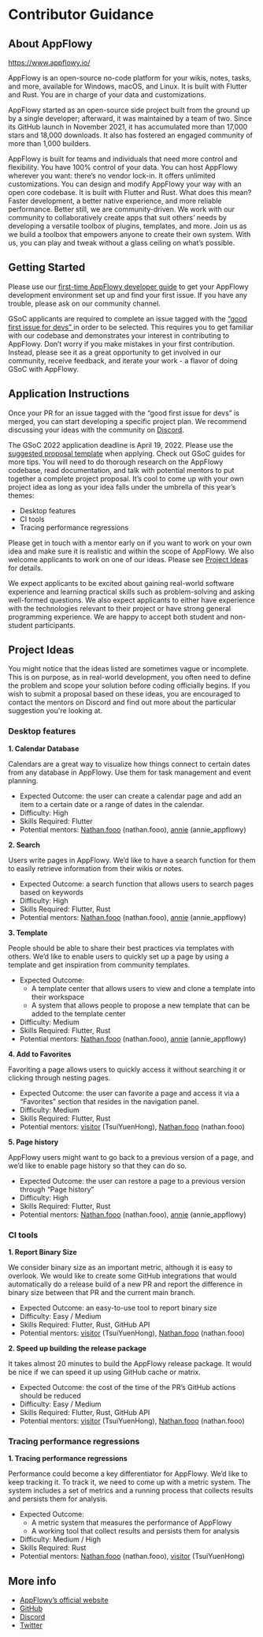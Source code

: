 # Contributor Guidance

## About AppFlowy&#x20;

https://www.appflowy.io/

AppFlowy is an open-source no-code platform for your wikis, notes, tasks, and more, available for Windows, macOS, and Linux. It is built with Flutter and Rust. You are in charge of your data and customizations.

AppFlowy started as an open-source side project built from the ground up by a single developer; afterward, it was maintained by a team of two. Since its GitHub launch in November 2021, it has accumulated more than 17,000 stars and 18,000 downloads. It also has fostered an engaged community of more than 1,000 builders.

AppFlowy is built for teams and individuals that need more control and flexibility. You have 100% control of your data. You can host AppFlowy wherever you want: there’s no vendor lock-in. It offers unlimited customizations. You can design and modify AppFlowy your way with an open core codebase. It is built with Flutter and Rust. What does this mean? Faster development, a better native experience, and more reliable performance. Better still, we are community-driven. We work with our community to collaboratively create apps that suit others’ needs by developing a versatile toolbox of plugins, templates, and more. Join us as we build a toolbox that empowers anyone to create their own system. With us, you can play and tweak without a glass ceiling on what’s possible.

## Getting Started&#x20;

Please use our [first-time AppFlowy developer guide](https://appflowy.gitbook.io/docs/essential-documentation/contribute-to-appflowy/contributing-to-appflowy#your-first-codebase-contribution) to get your AppFlowy development environment set up and find your first issue. If you have any trouble, please ask on our community channel.

GSoC applicants are required to complete an issue tagged with the [“good first issue for devs” ](https://github.com/AppFlowy-IO/AppFlowy/labels/good%20first%20issue%20for%20devs)in order to be selected. This requires you to get familiar with our codebase and demonstrates your interest in contributing to AppFlowy. Don’t worry if you make mistakes in your first contribution. Instead, please see it as a great opportunity to get involved in our community, receive feedback, and iterate your work - a flavor of doing GSoC with AppFlowy.

## Application Instructions&#x20;

Once your PR for an issue tagged with the “good first issue for devs” is merged, you can start developing a specific project plan. We recommend discussing your ideas with the community on [Discord](https://discord.gg/9Q2xaN37tV).

The GSoC 2022 application deadline is April 19, 2022. Please use the [suggested proposal template](proposal-template.md) when applying. Check out GSoC guides for more tips. You will need to do thorough research on the AppFlowy codebase, read documentation, and talk with potential mentors to put together a complete project proposal. It’s cool to come up with your own project idea as long as your idea falls under the umbrella of this year’s themes:&#x20;

* Desktop features&#x20;
* CI tools&#x20;
* Tracing performance regressions

Please get in touch with a mentor early on if you want to work on your own idea and make sure it is realistic and within the scope of AppFlowy. We also welcome applicants to work on one of our ideas. Please see [Project Ideas](contributor-guidance.md#project-ideas) for details.

We expect applicants to be excited about gaining real-world software experience and learning practical skills such as problem-solving and asking well-formed questions. We also expect applicants to either have experience with the technologies relevant to their project or have strong general programming experience. We are happy to accept both student and non-student participants.

## Project Ideas&#x20;

You might notice that the ideas listed are sometimes vague or incomplete. This is on purpose, as in real-world development, you often need to define the problem and scope your solution before coding officially begins. If you wish to submit a proposal based on these ideas, you are encouraged to contact the mentors on Discord and find out more about the particular suggestion you're looking at.&#x20;



### Desktop features&#x20;

**1. Calendar Database**&#x20;

Calendars are a great way to visualize how things connect to certain dates from any database in AppFlowy. Use them for task management and event planning.&#x20;

* Expected Outcome: the user can create a calendar page and add an item to a certain date or a range of dates in the calendar.&#x20;
* Difficulty: High&#x20;
* Skills Required: Flutter&#x20;
* Potential mentors: [Nathan.fooo](https://github.com/appflowy) (nathan.fooo), [annie](https://github.com/annieappflowy) (annie\_appflowy)

**2. Search**&#x20;

Users write pages in AppFlowy. We’d like to have a search function for them to easily retrieve information from their wikis or notes.&#x20;

* Expected Outcome: a search function that allows users to search pages based on keywords&#x20;
* Difficulty: High&#x20;
* Skills Required: Flutter, Rust&#x20;
* Potential mentors: [Nathan.fooo](https://github.com/appflowy) (nathan.fooo), [annie](https://github.com/annieappflowy) (annie\_appflowy)

**3. Template**&#x20;

People should be able to share their best practices via templates with others. We’d like to enable users to quickly set up a page by using a template and get inspiration from community templates.&#x20;

* Expected Outcome:&#x20;
  * A template center that allows users to view and clone a template into their workspace&#x20;
  * A system that allows people to propose a new template that can be added to the template center&#x20;
* Difficulty: Medium&#x20;
* Skills Required: Flutter, Rust&#x20;
* Potential mentors: [Nathan.fooo](https://github.com/appflowy) (nathan.fooo), [annie](https://github.com/annieappflowy) (annie\_appflowy)

**4. Add to Favorites**&#x20;

Favoriting a page allows users to quickly access it without searching it or clicking through nesting pages.&#x20;

* Expected Outcome: the user can favorite a page and access it via a “Favorites” section that resides in the navigation panel.&#x20;
* Difficulty: Medium&#x20;
* Skills Required: Flutter, Rust&#x20;
* Potential mentors: [visitor](https://github.com/tsuiyuenhong) (TsuiYuenHong), [Nathan.fooo](https://github.com/appflowy) (nathan.fooo)

**5. Page history**&#x20;

AppFlowy users might want to go back to a previous version of a page, and we’d like to enable page history so that they can do so.&#x20;

* Expected Outcome: the user can restore a page to a previous version through “Page history”&#x20;
* Difficulty: High&#x20;
* Skills Required: Flutter, Rust&#x20;
* Potential mentors: [Nathan.fooo](https://github.com/appflowy) (nathan.fooo), [annie](https://github.com/annieappflowy) (annie\_appflowy)

### CI tools&#x20;

**1. Report Binary Size**

We consider binary size as an important metric, although it is easy to overlook. We would like to create some GitHub integrations that would automatically do a release build of a new PR and report the difference in binary size between that PR and the current main branch.&#x20;

* Expected Outcome: an easy-to-use tool to report binary size&#x20;
* Difficulty: Easy / Medium
* Skills Required: Flutter, Rust, GitHub API&#x20;
* Potential mentors: [visitor](https://github.com/tsuiyuenhong) (TsuiYuenHong), [Nathan.fooo](https://github.com/appflowy) (nathan.fooo)

**2. Speed up building the release package**

It takes almost 20 minutes to build the AppFlowy release package. It would be nice if we can speed it up using GitHub cache or matrix.&#x20;

* Expected Outcome: the cost of the time of the PR’s GitHub actions should be reduced&#x20;
* Difficulty: Easy / Medium
* Skills Required: Flutter, Rust, GitHub API&#x20;
* Potential mentors: [visitor](https://github.com/tsuiyuenhong) (TsuiYuenHong), [Nathan.fooo](https://github.com/appflowy) (nathan.fooo)&#x20;



### Tracing performance regressions&#x20;

**1. Tracing performance regressions**

Performance could become a key differentiator for AppFlowy. We’d like to keep tracking it. To track it, we need to come up with a metric system. The system includes a set of metrics and a running process that collects results and persists them for analysis.&#x20;

* Expected Outcome:&#x20;
  * A metric system that measures the performance of AppFlowy&#x20;
  * A working tool that collect results and persists them for analysis&#x20;
* Difficulty: Medium / High&#x20;
* Skills Required: Rust&#x20;
* Potential mentors: [Nathan.fooo](https://github.com/appflowy) (nathan.fooo), [visitor](https://github.com/tsuiyuenhong) (TsuiYuenHong)

## More info&#x20;

* [AppFlowy’s official website](https://www.appflowy.io)
* [GitHub](https://github.com/AppFlowy-IO/AppFlowy)
* [Discord](https://discord.gg/9Q2xaN37tV)
* [Twitter](https://twitter.com/appflowy)
